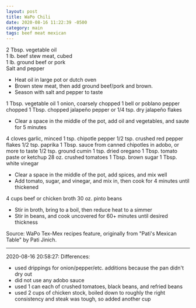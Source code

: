 ```yaml
---
layout: post
title: WaPo Chili
date: 2020-08-16 11:22:39 -0500
category: main
tags: beef meat mexican
---
```

2 Tbsp. vegetable oil  
1 lb. beef stew meat, cubed  
1 lb. ground beef or pork  
Salt and pepper  
<ul>
 	<li>Heat oil in large pot or dutch oven</li>
 	<li>Brown stew meat, then add ground beef/pork and brown.</li>
 	<li>Season with salt and pepper to taste</li>
</ul>
1 Tbsp. vegetable oil  
1 onion, coarsely chopped  
1 bell or poblano pepper chopped  
1 Tbsp. chopped jalapeño pepper or 1/4 tsp. dry jalapeño flakes  
<ul>
 	<li>Clear a space in the middle of the pot, add oil and vegetables, and saute for 5 minutes</li>
</ul>
4 cloves garlic, minced  
1 tsp. chipotle pepper  
1/2 tsp. crushed red pepper flakes  
1/2 tsp. paprika  
1 Tbsp. sauce from canned chipotles in adobo, or more to taste  
1/2 tsp. ground cumin  
1 tsp. dried oregano  
1 Tbsp. tomato paste or ketchup  
28 oz. crushed tomatoes  
1 Tbsp. brown sugar  
1 Tbsp. white vinegar  
<ul>
 	<li>Clear a space in the middle of the pot, add spices, and mix well</li>
 	<li>Add tomato, sugar, and vinegar, and mix in, then cook for 4 minutes until thickened</li>
</ul>
4 cups beef or chicken broth  
30 oz. pinto beans  
<ul>
 	<li>Stir in broth, bring to a boil, then reduce heat to a simmer</li>
 	<li>Stir in beans, and cook uncovered for 60+ minutes until desired thickness</li>
</ul>
Source: WaPo Tex-Mex recipes feature, originally from "Pati's Mexican Table" by Pati Jinich.  

---

2020-08-16 20:58:27: Differences:
* used drippings for onion/pepper/etc. additions because the pan didn't dry out
* did not use any adobo sauce
* used 1 can each of crushed tomatoes, black beans, and refried beans
* used 2 cups of chicken stock, boiled down to roughly the right consistency and
  steak was tough, so added another cup
